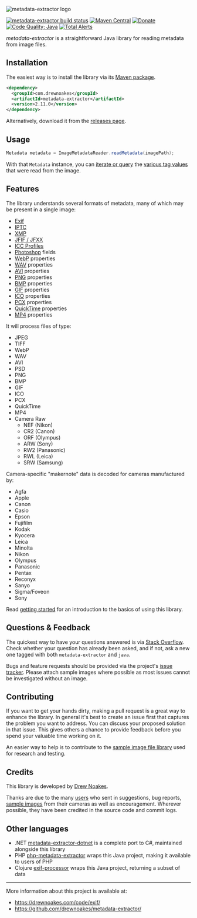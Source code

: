 ![metadata-extractor logo](https://cdn.rawgit.com/drewnoakes/metadata-extractor/master/Resources/metadata-extractor-logo.svg)

[![metadata-extractor build status](https://api.travis-ci.org/drewnoakes/metadata-extractor.svg)](https://travis-ci.org/drewnoakes/metadata-extractor)
[![Maven Central](https://img.shields.io/maven-central/v/com.drewnoakes/metadata-extractor.svg?maxAge=2592000)](https://mvnrepository.com/artifact/com.drewnoakes/metadata-extractor)
[![Donate](https://img.shields.io/badge/paypal-donate-yellow.svg)](https://www.paypal.com/cgi-bin/webscr?cmd=_donations&business=TNXDJKCDV5Z2C&lc=GB&item_name=Drew%20Noakes&item_number=metadata%2dextractor&no_note=0&cn=Add%20a%20message%20%28optional%29%3a&no_shipping=1&currency_code=GBP&bn=PP%2dDonationsBF%3abtn_donateCC_LG%2egif%3aNonHosted)
[![Code Quality: Java](https://img.shields.io/lgtm/grade/java/g/drewnoakes/metadata-extractor.svg?logo=lgtm&logoWidth=18)](https://lgtm.com/projects/g/drewnoakes/metadata-extractor/context:java)
[![Total Alerts](https://img.shields.io/lgtm/alerts/g/drewnoakes/metadata-extractor.svg?logo=lgtm&logoWidth=18)](https://lgtm.com/projects/g/drewnoakes/metadata-extractor/alerts)

_metadata-extractor_ is a straightforward Java library for reading metadata from image files.

## Installation

The easiest way is to install the library via its [Maven package](http://search.maven.org/#search%7Cgav%7C1%7Cg%3A%22com.drewnoakes%22%20AND%20a%3A%22metadata-extractor%22).

```xml
<dependency>
  <groupId>com.drewnoakes</groupId>
  <artifactId>metadata-extractor</artifactId>
  <version>2.11.0</version>
</dependency>
```

Alternatively, download it from the [releases page](https://github.com/drewnoakes/metadata-extractor/releases).

## Usage

```java
Metadata metadata = ImageMetadataReader.readMetadata(imagePath);
```

With that `Metadata` instance, you can [iterate or query](https://github.com/drewnoakes/metadata-extractor/wiki/Getting-Started-(Java)#2-query-tags) the
[various tag values](https://github.com/drewnoakes/metadata-extractor/wiki/SampleOutput) that were read from the image.

## Features

The library understands several formats of metadata, many of which may be present in a single image:

* [Exif](https://en.wikipedia.org/wiki/Exchangeable_image_file_format)
* [IPTC](https://en.wikipedia.org/wiki/IPTC)
* [XMP](https://en.wikipedia.org/wiki/Extensible_Metadata_Platform)
* [JFIF / JFXX](https://en.wikipedia.org/wiki/JPEG_File_Interchange_Format)
* [ICC Profiles](https://en.wikipedia.org/wiki/ICC_profile)
* [Photoshop](https://en.wikipedia.org/wiki/Photoshop) fields
* [WebP](https://en.wikipedia.org/wiki/WebP) properties
* [WAV](https://en.wikipedia.org/wiki/WAV) properties
* [AVI](https://en.wikipedia.org/wiki/Audio_Video_Interleave) properties
* [PNG](https://en.wikipedia.org/wiki/Portable_Network_Graphics) properties
* [BMP](https://en.wikipedia.org/wiki/BMP_file_format) properties
* [GIF](https://en.wikipedia.org/wiki/Graphics_Interchange_Format) properties
* [ICO](https://en.wikipedia.org/wiki/ICO_(file_format)) properties
* [PCX](https://en.wikipedia.org/wiki/PCX) properties
* [QuickTime](https://en.wikipedia.org/wiki/QuickTime_File_Format) properties
* [MP4](https://en.wikipedia.org/wiki/MPEG-4_Part_14) properties

It will process files of type:

* JPEG
* TIFF
* WebP
* WAV
* AVI
* PSD
* PNG
* BMP
* GIF
* ICO
* PCX
* QuickTime
* MP4
* Camera Raw
  * NEF (Nikon)
  * CR2 (Canon)
  * ORF (Olympus)
  * ARW (Sony)
  * RW2 (Panasonic)
  * RWL (Leica)
  * SRW (Samsung)

Camera-specific "makernote" data is decoded for cameras manufactured by:

* Agfa
* Apple
* Canon
* Casio
* Epson
* Fujifilm
* Kodak
* Kyocera
* Leica
* Minolta
* Nikon
* Olympus
* Panasonic
* Pentax
* Reconyx
* Sanyo
* Sigma/Foveon
* Sony

Read [getting started](https://github.com/drewnoakes/metadata-extractor/wiki/Getting-Started) for an introduction to the basics of using this library.

## Questions & Feedback

The quickest way to have your questions answered is via [Stack Overflow](http://stackoverflow.com/questions/tagged/metadata-extractor).
Check whether your question has already been asked, and if not, ask a new one tagged with both `metadata-extractor` and `java`.

Bugs and feature requests should be provided via the project's [issue tracker](https://github.com/drewnoakes/metadata-extractor/issues).
Please attach sample images where possible as most issues cannot be investigated without an image.

## Contributing

If you want to get your hands dirty, making a pull request is a great way to enhance the library.
In general it's best to create an issue first that captures the problem you want to address.
You can discuss your proposed solution in that issue.
This gives others a chance to provide feedback before you spend your valuable time working on it.

An easier way to help is to contribute to the [sample image file library](https://github.com/drewnoakes/metadata-extractor-images/wiki) used for research and testing.

## Credits

This library is developed by [Drew Noakes](https://drewnoakes.com/code/exif/).

Thanks are due to the many [users](https://github.com/drewnoakes/metadata-extractor/wiki/UsedBy) who sent in suggestions, bug reports,
[sample images](https://github.com/drewnoakes/metadata-extractor-images/wiki) from their cameras as well as encouragement.
Wherever possible, they have been credited in the source code and commit logs.

## Other languages

- .NET  [metadata-extractor-dotnet](https://github.com/drewnoakes/metadata-extractor-dotnet) is a complete port to C#, maintained alongside this library
- PHP [php-metadata-extractor](https://github.com/gomoob/php-metadata-extractor) wraps this Java project, making it available to users of PHP
- Clojure [exif-processor](https://github.com/joshuamiller/exif-processor) wraps this Java project, returning a subset of data

---

More information about this project is available at:

* https://drewnoakes.com/code/exif/
* https://github.com/drewnoakes/metadata-extractor/
